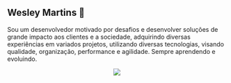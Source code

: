 ## Wesley Martins 👋
Sou um desenvolvedor motivado por desafios e desenvolver soluções de grande impacto aos clientes e a sociedade, adquirindo diversas experiências em variados projetos, utilizando diversas tecnologias, visando qualidade, organização, performance e agilidade. Sempre aprendendo e evoluindo.

<p align="center">
  <a href="https://skillicons.dev">
    <img src="https://skillicons.dev/icons?i=git,github,gitlab,postman,vscode,windows,linux,js,ts,nodejs,npm,yarn,express,jest,golang,docker,postgres,mysql,mongo,redis,kafka,rabbitmq&perline=11" />
  </a>
</p>
<!--
**wesleysbmartins/wesleysbmartins** is a ✨ _special_ ✨ repository because its `README.md` (this file) appears on your GitHub profile.

Here are some ideas to get you started:

- 🔭 I’m currently working on ...
- 🌱 I’m currently learning ...
- 👯 I’m looking to collaborate on ...
- 🤔 I’m looking for help with ...
- 💬 Ask me about ...
- 📫 How to reach me: ...
- 😄 Pronouns: ...
- ⚡ Fun fact: ...
-->
